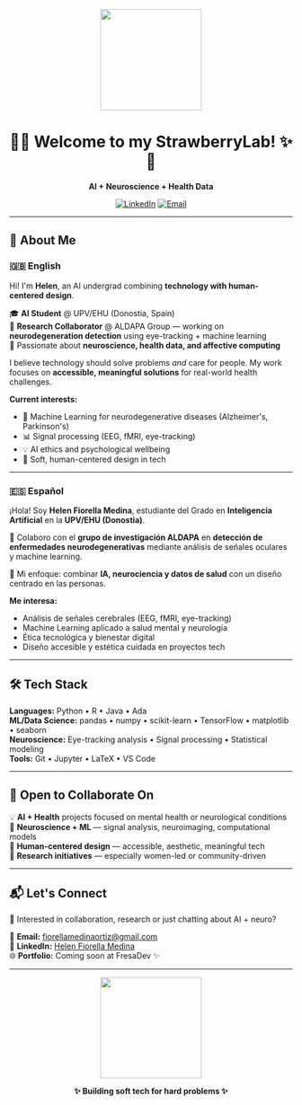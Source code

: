 <div align="center">
  <img src="https://media.giphy.com/media/v1.Y2lkPTc5MGI3NjExY2pwcnNhaWZlbW9uenZiejJhOWx4ODR4czU2c3J4dDRrd2Y3bmF2NCZlcD12MV9naWZzX3NlYXJjaCZjdD1n/nFLW7PNGgN3lI68rdv/giphy.gif" width="180"/>

# 🍓✨ Welcome to my StrawberryLab! ✨🍓

**AI + Neuroscience + Health Data**

[![LinkedIn](https://img.shields.io/badge/LinkedIn-Helen_Fiorella-blue?style=flat&logo=linkedin)](https://www.linkedin.com/in/helenfiorellamo/)
[![Email](https://img.shields.io/badge/Email-Contact-pink?style=flat&logo=gmail)](mailto:fiorellamedinaortiz@gmail.com)

</div>

---

## 🌸 About Me

### 🇬🇧 English

Hi! I'm **Helen**, an AI undergrad combining **technology with human-centered design**. 

🎓 **AI Student** @ UPV/EHU (Donostia, Spain)  
🔬 **Research Collaborator** @ ALDAPA Group — working on **neurodegeneration detection** using eye-tracking + machine learning  
🧠 Passionate about **neuroscience, health data, and affective computing**

I believe technology should solve problems *and* care for people. My work focuses on **accessible, meaningful solutions** for real-world health challenges.

**Current interests:**
- 🧬 Machine Learning for neurodegenerative diseases (Alzheimer's, Parkinson's)
- 📊 Signal processing (EEG, fMRI, eye-tracking)
- 💡 AI ethics and psychological wellbeing
- 🌺 Soft, human-centered design in tech

---

### 🇪🇸 Español

¡Hola! Soy **Helen Fiorella Medina**, estudiante del Grado en **Inteligencia Artificial** en la **UPV/EHU (Donostia)**.

🔬 Colaboro con el **grupo de investigación ALDAPA** en **detección de enfermedades neurodegenerativas** mediante análisis de señales oculares y machine learning.

🧠 Mi enfoque: combinar **IA, neurociencia y datos de salud** con un diseño centrado en las personas.

**Me interesa:**
- Análisis de señales cerebrales (EEG, fMRI, eye-tracking)
- Machine Learning aplicado a salud mental y neurología
- Ética tecnológica y bienestar digital
- Diseño accesible y estética cuidada en proyectos tech

---

## 🛠️ Tech Stack

**Languages:** Python • R • Java • Ada  
**ML/Data Science:** pandas • numpy • scikit-learn • TensorFlow • matplotlib • seaborn  
**Neuroscience:** Eye-tracking analysis • Signal processing • Statistical modeling  
**Tools:** Git • Jupyter • LaTeX • VS Code

---

## 🤝 Open to Collaborate On

💡 **AI + Health** projects focused on mental health or neurological conditions  
🧠 **Neuroscience + ML** — signal analysis, neuroimaging, computational models  
🎨 **Human-centered design** — accessible, aesthetic, meaningful tech  
🌱 **Research initiatives** — especially women-led or community-driven

---

## 📬 Let's Connect

🌟 Interested in collaboration, research or just chatting about AI + neuro?

📧 **Email:** [fiorellamedinaortiz@gmail.com](mailto:fiorellamedinaortiz@gmail.com)  
💼 **LinkedIn:** [Helen Fiorella Medina](https://www.linkedin.com/in/helenfiorellamo/)  
🌐 **Portfolio:** Coming soon at FresaDev ✨

---

<div align="center">
  <img src="https://media.giphy.com/media/v1.Y2lkPTc5MGI3NjExd3Q3NHo0cWh2b3R0anQ5aGh6YXJiYmt4OTFjMjNxeWpuNnVuZWx4eCZlcD12MV9naWZzX3NlYXJjaCZjdD1n/2k3CA2muz49oY/giphy.gif" width="180"/>

**✨ Building soft tech for hard problems ✨**

</div>
